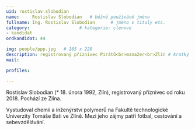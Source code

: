 ```yaml
---
uid: rostislav.slobodian
name:     Rostislav Slobodian  	# běžně používáné jméno
fullname: Ing. Rostislav Slobodian  	# jméno s tituly etc.
category:                   # kategorie: clenove
- kandidat
ordkandidat: 44

img: people/ppp.jpg   # 165 x 220
description: registrovaný příznivec Pirátů<br>manažer<br>Zlín # kratký popis, max 160 znaků
mail:

profiles:
  
---
```

Rostislav Slobodian (* 18. února 1992, Zlín), registrovaný příznivec od roku 2018. Pochází ze Zlína.

Vystudoval chemii a inženýrství polymerů na Fakultě technologické Univerzity Tomáše Bati ve Zlíně.
Mezi jeho zájmy patří fotbal, cestování a sebevzdělávání.
